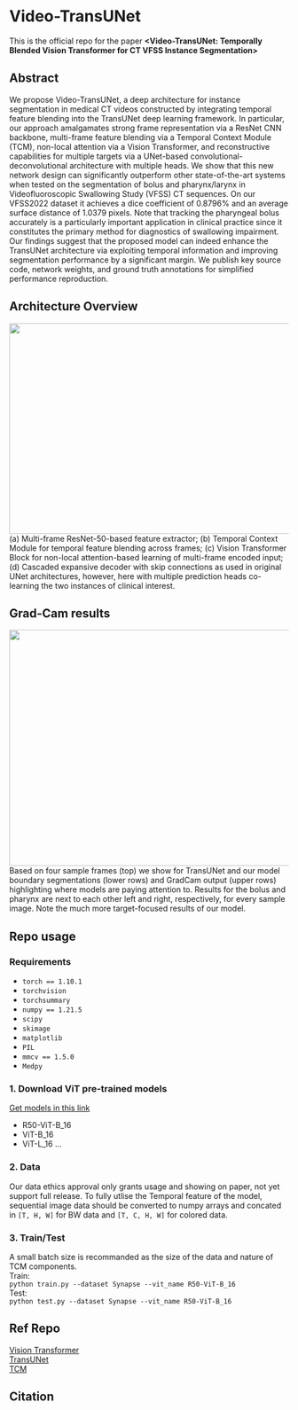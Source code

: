 # Video-TransUNet
This is the official repo for the paper **<Video-TransUNet: Temporally Blended Vision Transformer for CT VFSS Instance Segmentation>**

## Abstract
We propose Video-TransUNet, a deep architecture for instance segmentation in medical CT videos constructed by integrating temporal feature blending into the TransUNet deep learning framework. In particular, our approach amalgamates strong frame representation via a ResNet CNN backbone, multi-frame feature blending via a Temporal Context Module (TCM), non-local attention via a Vision Transformer, and reconstructive capabilities for multiple targets via a UNet-based convolutional-deconvolutional architecture with multiple heads. We show that this new network design can significantly outperform other state-of-the-art systems when tested on the segmentation of bolus and pharynx/larynx in Videofluoroscopic Swallowing Study (VFSS) CT sequences. On our  VFSS2022 dataset it achieves a dice coefficient of $0.8796\%$ and an average surface distance of $1.0379$ pixels. Note that tracking the pharyngeal bolus accurately is a particularly important application in clinical practice since it constitutes the primary method for diagnostics of swallowing impairment. Our findings suggest that the proposed model can indeed enhance the TransUNet architecture via exploiting temporal information and improving segmentation performance by a significant margin. We publish key source code, network weights, and ground truth annotations for simplified performance reproduction.

## Architecture Overview
<img src="https://github.com/SimonZeng7108/Video-TransUNet/blob/main/FIGS/model.png" width="1000" height="380"><br/>
(a) Multi-frame ResNet-50-based feature extractor; (b) Temporal Context Module for temporal feature blending across frames; (c) Vision Transformer Block for non-local attention-based learning of multi-frame encoded input; (d) Cascaded expansive decoder with skip connections as used in original UNet architectures, however, here with multiple prediction heads co-learning the two  instances of clinical interest.<br/>

## Grad-Cam results
<img src="https://github.com/SimonZeng7108/Video-TransUNet/blob/main/FIGS/grad_cam.png" width="600" height="426"><br/>
Based on four sample frames (top) we show for TransUNet and our model boundary segmentations (lower rows) and GradCam output (upper rows) highlighting where models are paying attention to. Results for the bolus and pharynx are next to each other left and right, respectively, for every sample image. Note the much more target-focused results of our model.<br/>

## Repo usage
### Requirements 
- `torch == 1.10.1`
- `torchvision`
- `torchsummary`
- `numpy == 1.21.5`
- `scipy`
- `skimage`
- `matplotlib`
- `PIL`
- `mmcv == 1.5.0`
- `Medpy`

### 1. Download ViT pre-trained models
[Get models in this link](https://console.cloud.google.com/storage/browser/vit_models/imagenet21k?pageState=(%22StorageObjectListTable%22:(%22f%22:%22%255B%255D%22))&prefix=&forceOnObjectsSortingFiltering=false)
* R50-ViT-B_16
* ViT-B_16
* ViT-L_16
...

### 2. Data 
Our data ethics approval only grants usage and showing on paper, not yet support full release. 
To fully utlise the Temporal feature of the model, sequential image data should be converted to numpy arrays and concated in `[T, H, W]` for BW data and `[T, C, H, W]` for colored data.

### 3. Train/Test
A small batch size is recommanded as the size of the data and nature of TCM components.<br/>
Train:<br/>
`python train.py --dataset Synapse --vit_name R50-ViT-B_16`<br/>
Test:<br/>
`python test.py --dataset Synapse --vit_name R50-ViT-B_16`<br/>

## Ref Repo
[Vision Transformer](https://github.com/google-research/vision_transformer)<br/>
[TransUNet](https://github.com/Beckschen/TransUNet/blob/main/README.md)<br/>
[TCM](https://github.com/youshyee/Greatape-Detection)<br/>

## Citation


